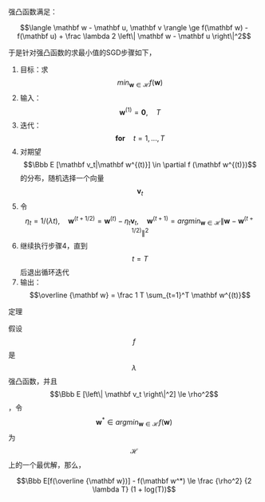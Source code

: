 强凸函数满足：

$$\langle \mathbf w - \mathbf u, \mathbf v \rangle \ge f(\mathbf w) - f(\mathbf u) + \frac \lambda 2 \left\| \mathbf w - \mathbf u \right\|^2$$

于是针对强凸函数的求最小值的SGD步骤如下，

1. 目标：求 $$min_{\mathbf w \in \mathcal H} f(\mathbf w)$$
2. 输入：$$\mathbf w^{(1)} = \mathbf 0, \quad T$$
3. 迭代：$$\mathbf {for} \quad t = 1,...,T$$
4. 对期望$$\Bbb E [\mathbf v_t|\mathbf w^{(t)}] \in \partial f (\mathbf w^{(t)})$$的分布，随机选择一个向量$$\mathbf v_t$$
5. 令$$\eta_t = 1 / (\lambda t), \quad \mathbf w^{(t+1/2)} = \mathbf w^{(t)} - \eta_t \mathbf v_t, \quad \mathbf w^{(t+1)} = argmin_{\mathbf w \in \mathcal H} \left\| \mathbf w - \mathbf w^{(t+1/2)} \right\|^2$$
6. 继续执行步骤4，直到$$t=T$$ 后退出循环迭代
7. 输出：$$\overline {\mathbf w} = \frac 1 T \sum_{t=1}^T \mathbf w^{(t)}$$

定理

假设$$f$$ 是$$\lambda$$ 强凸函数，并且$$\Bbb E [\left\| \mathbf v_t \right\|^2] \le \rho^2$$，令$$\mathbf w^* \in argmin_{\mathbf w \in \mathcal H} f(\mathbf w)$$ 为$$\mathcal H$$ 上的一个最优解，那么，

$$\Bbb E[f(\overline {\mathbf w})] - f(\mathbf w^*) \le \frac {\rho^2} {2 \lambda T} (1 + log(T))$$

